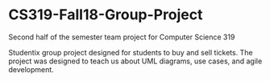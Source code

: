 # CS319-Fall18-Group-Project
Second half of the semester team project for Computer Science 319

Studentix group project designed for students to buy and sell tickets.
The project was designed to teach us about UML diagrams, use cases, and agile development.

